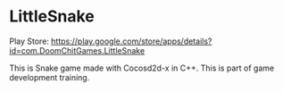 LittleSnake
===========

Play Store: https://play.google.com/store/apps/details?id=com.DoomChitGames.LittleSnake

This is Snake game made with Cocosd2d-x in C++. This is part of game development training.
